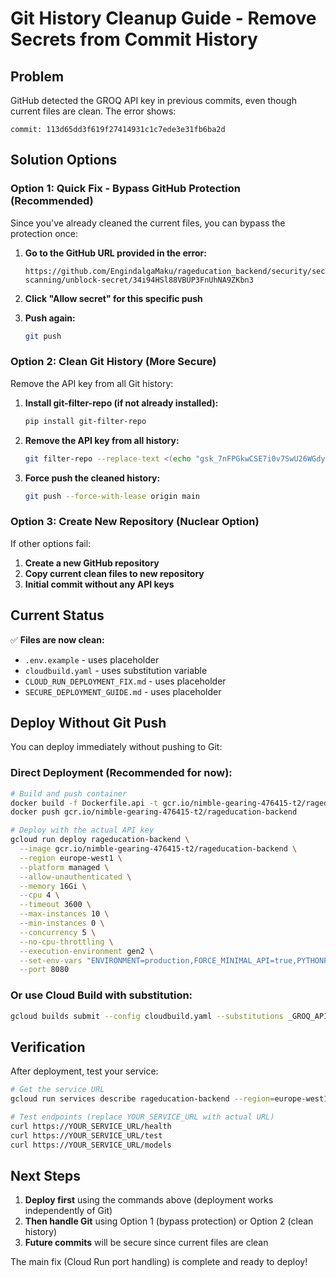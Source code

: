 # Git History Cleanup Guide - Remove Secrets from Commit History

## Problem

GitHub detected the GROQ API key in previous commits, even though current files are clean. The error shows:

```
commit: 113d65dd3f619f27414931c1c7ede3e31fb6ba2d
```

## Solution Options

### Option 1: Quick Fix - Bypass GitHub Protection (Recommended)

Since you've already cleaned the current files, you can bypass the protection once:

1. **Go to the GitHub URL provided in the error:**

   ```
   https://github.com/EngindalgaMaku/rageducation_backend/security/secret-scanning/unblock-secret/34i94HSl88VBUP3FnUhNA9ZKbn3
   ```

2. **Click "Allow secret" for this specific push**

3. **Push again:**
   ```bash
   git push
   ```

### Option 2: Clean Git History (More Secure)

Remove the API key from all Git history:

1. **Install git-filter-repo (if not already installed):**

   ```bash
   pip install git-filter-repo
   ```

2. **Remove the API key from all history:**

   ```bash
   git filter-repo --replace-text <(echo "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==>YOUR_GROQ_API_KEY_HERE")
   ```

3. **Force push the cleaned history:**
   ```bash
   git push --force-with-lease origin main
   ```

### Option 3: Create New Repository (Nuclear Option)

If other options fail:

1. **Create a new GitHub repository**
2. **Copy current clean files to new repository**
3. **Initial commit without any API keys**

## Current Status

✅ **Files are now clean:**

- `.env.example` - uses placeholder
- `cloudbuild.yaml` - uses substitution variable
- `CLOUD_RUN_DEPLOYMENT_FIX.md` - uses placeholder
- `SECURE_DEPLOYMENT_GUIDE.md` - uses placeholder

## Deploy Without Git Push

You can deploy immediately without pushing to Git:

### Direct Deployment (Recommended for now):

```bash
# Build and push container
docker build -f Dockerfile.api -t gcr.io/nimble-gearing-476415-t2/rageducation-backend .
docker push gcr.io/nimble-gearing-476415-t2/rageducation-backend

# Deploy with the actual API key
gcloud run deploy rageducation-backend \
  --image gcr.io/nimble-gearing-476415-t2/rageducation-backend \
  --region europe-west1 \
  --platform managed \
  --allow-unauthenticated \
  --memory 16Gi \
  --cpu 4 \
  --timeout 3600 \
  --max-instances 10 \
  --min-instances 0 \
  --concurrency 5 \
  --no-cpu-throttling \
  --execution-environment gen2 \
  --set-env-vars "ENVIRONMENT=production,FORCE_MINIMAL_API=true,PYTHONPATH=/app,GROQ_API_KEY=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" \
  --port 8080
```

### Or use Cloud Build with substitution:

```bash
gcloud builds submit --config cloudbuild.yaml --substitutions _GROQ_API_KEY="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"
```

## Verification

After deployment, test your service:

```bash
# Get the service URL
gcloud run services describe rageducation-backend --region=europe-west1 --format="value(status.url)"

# Test endpoints (replace YOUR_SERVICE_URL with actual URL)
curl https://YOUR_SERVICE_URL/health
curl https://YOUR_SERVICE_URL/test
curl https://YOUR_SERVICE_URL/models
```

## Next Steps

1. **Deploy first** using the commands above (deployment works independently of Git)
2. **Then handle Git** using Option 1 (bypass protection) or Option 2 (clean history)
3. **Future commits** will be secure since current files are clean

The main fix (Cloud Run port handling) is complete and ready to deploy!
